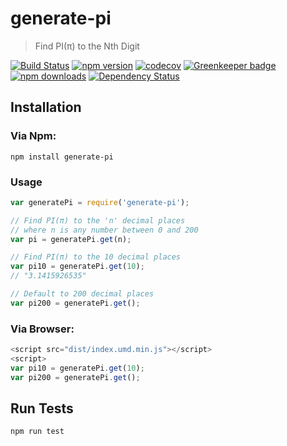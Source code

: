 # generate-pi

> Find PI(π) to the Nth Digit

[![Build Status](https://travis-ci.org/palashmon/generate-pi.svg?branch=master)](https://travis-ci.org/palashmon/generate-pi)
[![npm version](https://img.shields.io/npm/v/generate-pi.svg)](http://npm.im/generate-pi)
[![codecov](https://codecov.io/gh/palashmon/generate-pi/branch/master/graph/badge.svg)](https://codecov.io/gh/palashmon/generate-pi)
[![Greenkeeper badge](https://badges.greenkeeper.io/palashmon/generate-pi.svg)](https://greenkeeper.io/)
[![npm downloads](https://img.shields.io/npm/dm/generate-pi.svg)](http://npm.im/generate-pi)
[![Dependency Status](https://david-dm.org/palashmon/generate-pi.svg)](https://david-dm.org/palashmon/generate-pi)

## Installation

### Via Npm:

```
npm install generate-pi
```

### Usage

```javascript
var generatePi = require('generate-pi');

// Find PI(π) to the 'n' decimal places
// where n is any number between 0 and 200
var pi = generatePi.get(n);

// Find PI(π) to the 10 decimal places
var pi10 = generatePi.get(10);
// "3.1415926535"

// Default to 200 decimal places
var pi200 = generatePi.get();
```

### Via Browser:

```javascript
<script src="dist/index.umd.min.js"></script>
<script>
var pi10 = generatePi.get(10);
var pi200 = generatePi.get();
```

## Run Tests

```
npm run test
```
